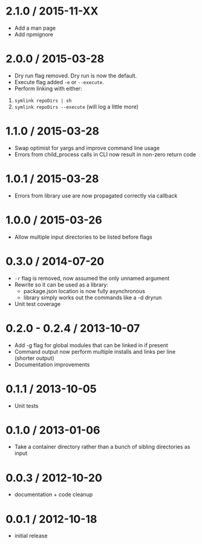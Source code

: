 2.1.0 / 2015-11-XX
=================
  * Add a man page
  * Add npmignore

2.0.0 / 2015-03-28
=================
  * Dry run flag removed. Dry run is now the default.
  * Execute flag added `-e` or `--execute`.
  * Perform linking with either:
   1. `symlink repoDirs | sh`
   2. `symlink repoDirs --execute` (will log a little more)

1.1.0 / 2015-03-28
=================
  * Swap optimist for yargs and improve command line usage
  * Errors from child_process calls in CLI now result in non-zero return code

1.0.1 / 2015-03-28
==================
  * Errors from library use are now propagated correctly via callback

1.0.0 / 2015-03-26
==================
  * Allow multiple input directories to be listed before flags

0.3.0 / 2014-07-20
==================
  * `-r` flag is removed, now assumed the only unnamed argument
  * Rewrite so it can be used as a library:
    - package.json location is now fully asynchronous
    - library simply works out the commands like a -d dryrun
  * Unit test coverage

0.2.0 - 0.2.4 / 2013-10-07
==================
  * Add -g flag for global modules that can be linked in if present
  * Command output now perform multiple installs and links per line (shorter output)
  * Documentation improvements

0.1.1 / 2013-10-05
==================
  * Unit tests

0.1.0 / 2013-01-06
==================
  * Take a container directory rather than a bunch of sibling directories as input

0.0.3 / 2012-10-20
==================
  * documentation + code cleanup

0.0.1 / 2012-10-18
==================
  * initial release

